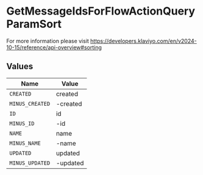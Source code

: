 # GetMessageIdsForFlowActionQueryParamSort

For more information please visit https://developers.klaviyo.com/en/v2024-10-15/reference/api-overview#sorting


## Values

| Name            | Value           |
| --------------- | --------------- |
| `CREATED`       | created         |
| `MINUS_CREATED` | -created        |
| `ID`            | id              |
| `MINUS_ID`      | -id             |
| `NAME`          | name            |
| `MINUS_NAME`    | -name           |
| `UPDATED`       | updated         |
| `MINUS_UPDATED` | -updated        |